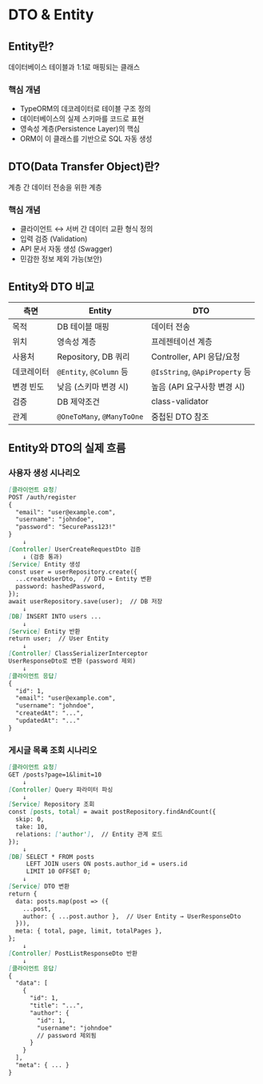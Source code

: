 # DTO & Entity

## Entity란?
데이터베이스 테이블과 1:1로 매핑되는 클래스

### 핵심 개념
- TypeORM의 데코레이터로 테이블 구조 정의
- 데이터베이스의 실제 스키마를 코드로 표현
- 영속성 계층(Persistence Layer)의 핵심
- ORM이 이 클래스를 기반으로 SQL 자동 생성

## DTO(Data Transfer Object)란?
계층 간 데이터 전송을 위한 계층

### 핵심 개념
- 클라이언트 ↔ 서버 간 데이터 교환 형식 정의
- 입력 검증 (Validation)
- API 문서 자동 생성 (Swagger)
- 민감한 정보 제외 가능(보안)

## Entity와 DTO 비교
| 측면 | Entity | DTO |
| --- | ------ | --- |
| 목적 | DB 테이블 매핑 | 데이터 전송 |
| 위치 | 영속성 계층 | 프레젠테이션 계층 |
| 사용처 | Repository, DB 쿼리 | Controller, API 응답/요청 |
| 데코레이터 | `@Entity`, `@Column` 등 | `@IsString`, `@ApiProperty` 등 |
| 변경 빈도 | 낮음 (스키마 변경 시) | 높음 (API 요구사항 변경 시) |
| 검증 | DB 제약조건 | class-validator |
| 관계 | `@OneToMany`, `@ManyToOne` | 중첩된 DTO 참조 |

## Entity와 DTO의 실제 흐름

### 사용자 생성 시나리오
```markdown
[클라이언트 요청]
POST /auth/register
{
  "email": "user@example.com",
  "username": "johndoe",
  "password": "SecurePass123!"
}
    ↓
[Controller] UserCreateRequestDto 검증
    ↓ (검증 통과)
[Service] Entity 생성
const user = userRepository.create({
  ...createUserDto,  // DTO → Entity 변환
  password: hashedPassword,
});
await userRepository.save(user);  // DB 저장
    ↓
[DB] INSERT INTO users ...
    ↓
[Service] Entity 반환
return user;  // User Entity
    ↓
[Controller] ClassSerializerInterceptor
UserResponseDto로 변환 (password 제외)
    ↓
[클라이언트 응답]
{
  "id": 1,
  "email": "user@example.com",
  "username": "johndoe",
  "createdAt": "...",
  "updatedAt": "..."
}
```

### 게시글 목록 조회 시나리오
```markdown
[클라이언트 요청]
GET /posts?page=1&limit=10
    ↓
[Controller] Query 파라미터 파싱
    ↓
[Service] Repository 조회
const [posts, total] = await postRepository.findAndCount({
  skip: 0,
  take: 10,
  relations: ['author'],  // Entity 관계 로드
});
    ↓
[DB] SELECT * FROM posts 
     LEFT JOIN users ON posts.author_id = users.id
     LIMIT 10 OFFSET 0;
    ↓
[Service] DTO 변환
return {
  data: posts.map(post => ({
    ...post,
    author: { ...post.author },  // User Entity → UserResponseDto
  })),
  meta: { total, page, limit, totalPages },
};
    ↓
[Controller] PostListResponseDto 반환
    ↓
[클라이언트 응답]
{
  "data": [
    {
      "id": 1,
      "title": "...",
      "author": {
        "id": 1,
        "username": "johndoe"
        // password 제외됨
      }
    }
  ],
  "meta": { ... }
}
```